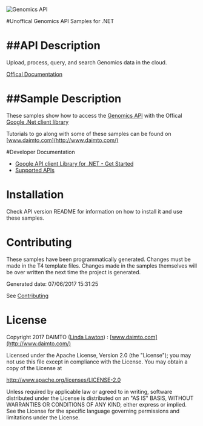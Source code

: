 ﻿![Genomics API](http://www.google.com/images/icons/product/search-32.gif)

#Unoffical Genomics API Samples for .NET  

##API Description
=============

Upload, process, query, and search Genomics data in the cloud.

[Offical Documentation](https://cloud.google.com/genomics)

##Sample Description
=============

These samples show how to access the [Genomics API](https://cloud.google.com/genomics) with the Offical [Google .Net client library](https://github.com/google/google-api-dotnet-client)

Tutorials to go along with some of these samples can be found on [www.daimto.com](http://www.daimto.com/)

#Developer Documentation

* [Google API client Library for .NET - Get Started](https://developers.google.com/api-client-library/dotnet/get_started)
* [Supported APIs](https://developers.google.com/api-client-library/dotnet/apis/)

Installation
=================================

Check API version README for information on how to install it and use these samples.

Contributing
=================================

These samples have been programmatically generated. Changes must be made in the T4 template files. Changes made in the samples themselves will be over written the next time the project is generated.

Generated date: 07/06/2017 15:31:25 

See [Contributing](CONTRIBUTING.md)

License
=================================

Copyright 2017 DAIMTO ([Linda Lawton](https://twitter.com/LindaLawtonDK)) :  [www.daimto.com](http://www.daimto.com/)

Licensed under the Apache License, Version 2.0 (the "License"); you may not use this file except in compliance with
the License. You may obtain a copy of the License at

http://www.apache.org/licenses/LICENSE-2.0

Unless required by applicable law or agreed to in writing, software distributed under the License is distributed on
an "AS IS" BASIS, WITHOUT WARRANTIES OR CONDITIONS OF ANY KIND, either express or implied. See the License for the
specific language governing permissions and limitations under the License.